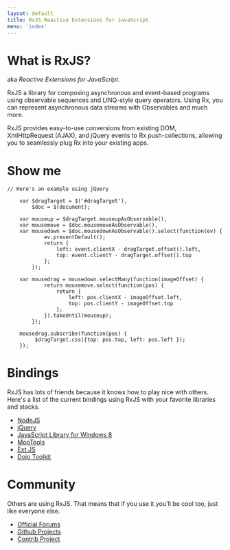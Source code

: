 ```yaml
---
layout: default
title: RxJS Reactive Extensions for JavaScript
menu: 'index'
---
```


# What is RxJS?

aka _Reactive Extensions for JavaScript_. 

RxJS a library for composing asynchronous and event-based programs using observable sequences and LINQ-style query operators. Using Rx, you can represent asynchronous data streams with Observables and much more.

RxJS provides easy-to-use conversions from existing DOM, XmlHttpRequest (AJAX), and jQuery events to Rx push-collections, allowing you to seamlessly plug Rx into your existing apps.

# Show me

<pre><code data-language="JavaScript">// Here's an example using jQuery

	var $dragTarget = $('#dragTarget'), 
		$doc = $(document);

	var mouseup = $dragTarget.mouseupAsObservable(),
	var mousemove = $doc.mousemoveAsObservable(),
	var mousedown = $doc.mousedownAsObservable().select(function(ev) {
	        ev.preventDefault();
	        return {
	            left: event.clientX - dragTarget.offset().left,
	            top: event.clientY - dragTarget.offset().top
	        };
	    });

	var mousedrag = mousedown.selectMany(function(imageOffset) {
	        return mousemove.select(function(pos) {
	            return {
	                left: pos.clientX - imageOffset.left,
	                top: pos.clientY - imageOffset.top
	            };
	        }).takeUntil(mouseup);
	    });

	mousedrag.subscribe(function(pos) {
	     $dragTarget.css({top: pos.top, left: pos.left });
	});
</code></pre>

# Bindings

RxJS has lots of friends because it knows how to play nice with others.
Here's a list of the current bindings using RxJS with your favorite libraries and stacks.

* [NodeJS](https://github.com/Reactive-Extensions/rxjs-node)
* [jQuery](https://github.com/Reactive-Extensions/rxjs-jquery)
* [JavaScript Library for Windows 8](https://github.com/Reactive-Extensions/rxjs-winjs)
* [MooTools](https://github.com/Reactive-Extensions/rxjs-mootools)
* [Ext JS](https://github.com/Reactive-Extensions/rxjs-extjs)
* [Dojo Toolkit](https://github.com/Reactive-Extensions/rxjs-dojo)

# Community

Others are using RxJS. That means that if you use it you'll be cool too, just like everyone else.

* [Official Forums](http://social.msdn.microsoft.com/Forums/en-US/rx/)
* [Github Projects](https://github.com/reactive-extensions)
* [Contrib Project]()